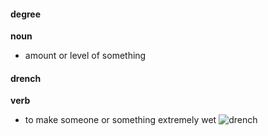 #### degree
**noun**
- amount or level of something

#### drench
**verb**
- to make someone or something extremely wet
![drench](https://encrypted-tbn0.gstatic.com/images?q=tbn:ANd9GcSn49yS4TeEp1jsWRUVKoNJ3EfGFMSM4C9U-A&usqp=CAU)

